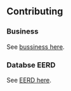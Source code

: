 ## Contributing

### Business

See [bussiness here](https://github.com/huynhsamha/transport-passenger/blob/master/docs/dbs-business.md).


### Databse EERD

See [EERD here](https://github.com/huynhsamha/transport-passenger/blob/master/docs/dbs-mapping.pdf).
